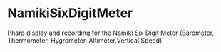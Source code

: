 # NamikiSixDigitMeter
Pharo display and recording for the Namiki Six Digit Meter (Barometer, Thermometer, Hygrometer, Altimeter,Vertical Speed)

